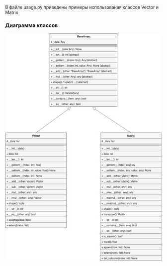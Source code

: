 В файле usage.py приведены примеры использованая классов Vector и Matrix

### Диаграмма классов

![](scr/class_diagram.png)